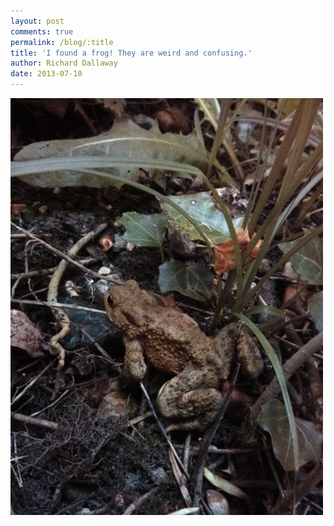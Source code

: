 ```yaml
---
layout: post
comments: true
permalink: /blog/:title
title: 'I found a frog! They are weird and confusing.'
author: Richard Dallaway
date: 2013-07-10
---
```


<div><a href="/media/IMG_20130710_193641.JPG"><img src="/media/IMG_20130710_193641.JPG.500.JPG" width="500" height="667"/></a></div>


  
    

